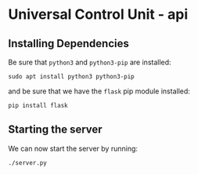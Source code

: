 # Universal Control Unit - api

## Installing Dependencies
Be sure that `python3` and `python3-pip` are installed:

`sudo apt install python3 python3-pip`

and be sure that we have the `flask` pip module installed:

`pip install flask`


## Starting the server
We can now start the server by running:

`./server.py`
